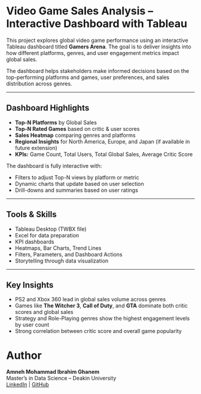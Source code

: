 #  Video Game Sales Analysis – Interactive Dashboard with Tableau

This project explores global video game performance using an interactive Tableau dashboard titled **Gamers Arena**. The goal is to deliver insights into how different platforms, genres, and user engagement metrics impact global sales.

The dashboard helps stakeholders make informed decisions based on the top-performing platforms and games, user preferences, and sales distribution across genres.

---

##  Dashboard Highlights

- **Top-N Platforms** by Global Sales  
- **Top-N Rated Games** based on critic & user scores  
- **Sales Heatmap** comparing genres and platforms  
- **Regional Insights** for North America, Europe, and Japan (if available in future extension)  
- **KPIs:** Game Count, Total Users, Total Global Sales, Average Critic Score  

The dashboard is fully interactive with:
- Filters to adjust Top-N views by platform or metric  
- Dynamic charts that update based on user selection  
- Drill-downs and summaries based on user ratings

---

##  Tools & Skills

- Tableau Desktop (TWBX file)
- Excel for data preparation
- KPI dashboards
- Heatmaps, Bar Charts, Trend Lines
- Filters, Parameters, and Dashboard Actions
- Storytelling through data visualization

---

##  Key Insights

- PS2 and Xbox 360 lead in global sales volume across genres
- Games like **The Witcher 3**, **Call of Duty**, and **GTA** dominate both critic scores and global sales
- Strategy and Role-Playing genres show the highest engagement levels by user count
- Strong correlation between critic score and overall game popularity

#  Author

**Amneh Mohammad Ibrahim Ghanem**  
Master’s in Data Science – Deakin University  
[LinkedIn](https://www.linkedin.com/in/amneh-m) | [GitHub](https://github.com/amneh992)
